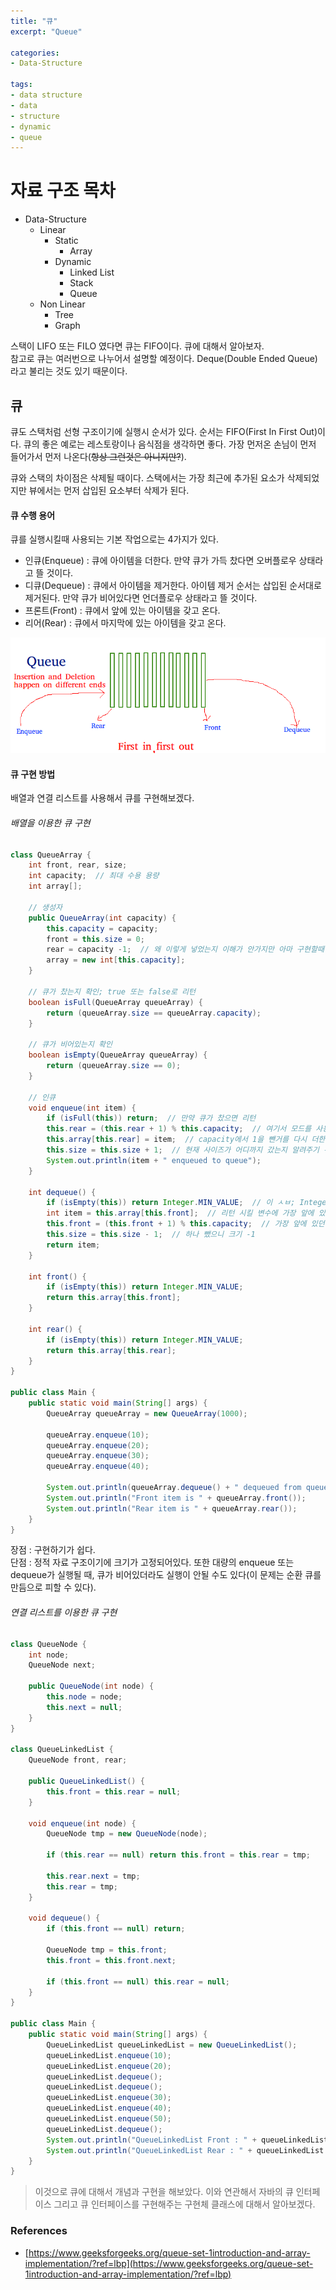 ```yaml
---
title: "큐"
excerpt: "Queue"

categories:
- Data-Structure

tags:
- data structure
- data
- structure
- dynamic
- queue
---
```


# 자료 구조 목차

- Data-Structure
  - Linear
    - Static
      - Array
    - Dynamic
      - Linked List
      - Stack
      - Queue
  - Non Linear
    - Tree
    - Graph

스택이 LIFO 또는 FILO 였다면 큐는 FIFO이다. 큐에 대해서 알아보자.  
참고로 큐는 여러번으로 나누어서 설명할 예정이다. Deque(Double Ended Queue)라고 불리는 것도 있기 때문이다.

## 큐

큐도 스택처럼 선형 구조이기에 실행시 순서가 있다. 순서는 FIFO(First In First Out)이다. 큐의 좋은 예로는 레스토랑이나 음식점을 생각하면 좋다. 가장 먼저온 손님이 먼저 들어가서 먼저 나온다(~~항상 그런것은 아니지만?~~).

큐와 스택의 차이점은 삭제될 때이다. 스택에서는 가장 최근에 추가된 요소가 삭제되었지만 뷰에서는 먼저 삽입된 요소부터 삭제가 된다.

#### 큐 수행 용어

큐를 실행시킬때 사용되는 기본 작업으로는 4가지가 있다.
- 인큐(Enqueue) : 큐에 아이템을 더한다. 만약 큐가 가득 찼다면 오버플로우 상태라고 뜰 것이다.
- 디큐(Dequeue) : 큐에서 아이템을 제거한다. 아이템 제거 순서는 삽입된 순서대로 제거된다. 만약 큐가 비어있다면 언더플로우 상태라고 뜰 것이다.
- 프론트(Front) : 큐에서 앞에 있는 아이템을 갖고 온다.
- 리어(Rear) : 큐에서 마지막에 있는 아이템을 갖고 온다.

![about-queue](/assets/images/2022/about-queue.png)

#### 큐 구현 방법

배열과 연결 리스트를 사용해서 큐를 구현해보겠다.

###### 배열을 이용한 큐 구현

```java
class QueueArray {
    int front, rear, size;
    int capacity;  // 최대 수용 용량
    int array[];
    
    // 생성자
    public QueueArray(int capacity) {
        this.capacity = capacity;
        front = this.size = 0;
        rear = capacity -1;  // 왜 이렇게 넣었는지 이해가 안가지만 아마 구현할때 isFull과 isEmpty를 구현안하고 순환 반복으로 가능하게끔 해두었던거같다.
        array = new int[this.capacity];
    }
    
    // 큐가 찼는지 확인; true 또는 false로 리턴
    boolean isFull(QueueArray queueArray) {
        return (queueArray.size == queueArray.capacity);
    }
    
    // 큐가 비어있는지 확인
    boolean isEmpty(QueueArray queueArray) {
        return (queueArray.size == 0);
    }
    
    // 인큐
    void enqueue(int item) {
        if (isFull(this)) return;  // 만약 큐가 찼으면 리턴
        this.rear = (this.rear + 1) % this.capacity;  // 여기서 모드를 사용함으로써 위에 있는 isFull 메서드 필요없음 또한 순환으로 가능
        this.array[this.rear] = item;  // capacity에서 1을 뺀거를 다시 더한 후에 %한거니까 0이 나옴. 0부터 배열 시작
        this.size = this.size + 1;  // 현재 사이즈가 어디까지 갔는지 알려주기 위함
        System.out.println(item + " enqueued to queue");
    }
    
    int dequeue() {
        if (isEmpty(this)) return Integer.MIN_VALUE;  // 이 ㅅㅂ; Integer.Min_VALUE 존나 좋아하네 C++ 쟁이 새끼들
        int item = this.array[this.front];  // 리턴 시킬 변수에 가장 앞에 있는 값 넣기
        this.front = (this.front + 1) % this.capacity;  // 가장 앞에 있던 값 다음 값을 앞으로 땡기기 굳이 모드를 사용할 필요는 없다.
        this.size = this.size - 1;  // 하나 뺐으니 크기 -1
        return item;
    }
    
    int front() {
        if (isEmpty(this)) return Integer.MIN_VALUE;
        return this.array[this.front];
    }
    
    int rear() {
        if (isEmpty(this)) return Integer.MIN_VALUE;
        return this.array[this.rear];
    }
}

public class Main {
    public static void main(String[] args) {
        QueueArray queueArray = new QueueArray(1000);
        
        queueArray.enqueue(10);
        queueArray.enqueue(20);
        queueArray.enqueue(30);
        queueArray.enqueue(40);
        
        System.out.println(queueArray.dequeue() + " dequeued from queue");
        System.out.println("Front item is " + queueArray.front());
        System.out.println("Rear item is " + queueArray.rear());
    }
}
```
장점 : 구현하기가 쉽다.  
단점 : 정적 자료 구조이기에 크기가 고정되어있다. 또한 대량의 enqueue 또는 dequeue가 실행될 때, 큐가 비어있더라도 실행이 안될 수도 있다(이 문제는 순환 큐를 만듬으로 피할 수 있다).

###### 연결 리스트를 이용한 큐 구현

```java
class QueueNode {
    int node;
    QueueNode next;
    
    public QueueNode(int node) {
        this.node = node;
        this.next = null;
    }
}

class QueueLinkedList {
    QueueNode front, rear;
    
    public QueueLinkedList() {
        this.front = this.rear = null;
    }
    
    void enqueue(int node) {
        QueueNode tmp = new QueueNode(node);
        
        if (this.rear == null) return this.front = this.rear = tmp;
        
        this.rear.next = tmp;
        this.rear = tmp;
    }
    
    void dequeue() {
        if (this.front == null) return;
        
        QueueNode tmp = this.front;
        this.front = this.front.next;
        
        if (this.front == null) this.rear = null;
    }
}

public class Main {
    public static void main(String[] args) {
        QueueLinkedList queueLinkedList = new QueueLinkedList();
        queueLinkedList.enqueue(10);
        queueLinkedList.enqueue(20);
        queueLinkedList.dequeue();
        queueLinkedList.dequeue();
        queueLinkedList.enqueue(30);
        queueLinkedList.enqueue(40);
        queueLinkedList.enqueue(50);
        queueLinkedList.dequeue();
        System.out.println("QueueLinkedList Front : " + queueLinkedList.front.node);
        System.out.println("QueueLinkedList Rear : " + queueLinkedList.rear.node);
    }
}
```

> 이것으로 큐에 대해서 개념과 구현을 해보았다. 이와 연관해서 자바의 큐 인터페이스 그리고 큐 인터페이스를 구현해주는 구현체 클래스에 대해서 알아보겠다.


### References
- [https://www.geeksforgeeks.org/queue-set-1introduction-and-array-implementation/?ref=lbp](https://www.geeksforgeeks.org/queue-set-1introduction-and-array-implementation/?ref=lbp)